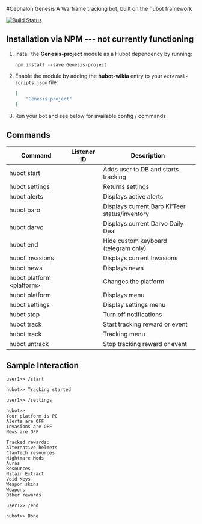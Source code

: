#Cephalon Genesis
A Warframe tracking bot, built on the hubot framework

[![Build Status](https://travis-ci.org/pabletos/Genesis-project.svg)](https://travis-ci.org/pabletos/Genesis-project)


## Installation via NPM --- not currently functioning

1. Install the __Genesis-project__ module as a Hubot dependency by running:

    ```
    npm install --save Genesis-project
    ```

2. Enable the module by adding the __hubot-wikia__ entry to your `external-scripts.json` file:

    ```json
    [
        "Genesis-project"
    ]
    ```

3. Run your bot and see below for available config / commands


## Commands

Command | Listener ID | Description
--- | --- | ---
hubot start |  | Adds user to DB and starts tracking
hubot settings |  | Returns settings
hubot alerts |  | Displays active alerts
hubot baro |  | Displays current Baro Ki'Teer status/inventory
hubot darvo |  | Displays current Darvo Daily Deal
hubot end |  | Hide custom keyboard (telegram only)
hubot invasions |  | Displays current Invasions
hubot news |   | Displays news
hubot platform \<platform> |  | Changes the platform
hubot platform |  | Displays menu
hubot settings |  | Display settings menu
hubot stop |  | Turn off notifications
hubot track <reward or event> |  | Start tracking reward or event
hubot track |  | Tracking menu
hubot untrack <reward or event> |  | Stop tracking reward or event


## Sample Interaction

```
user1>> /start

hubot>> Tracking started

user1>> /settings

hubot>> 
Your platform is PC
Alerts are OFF
Invasions are OFF
News are OFF

Tracked rewards:
Alternative helmets
ClanTech resources
Nightmare Mods
Auras
Resources
Nitain Extract
Void Keys
Weapon skins
Weapons
Other rewards

user1>> /end

hubot>> Done

```
